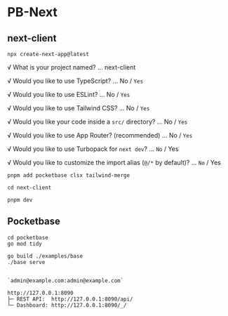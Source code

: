 # PB-Next

## next-client

`npx create-next-app@latest`

√ What is your project named? ... next-client

√ Would you like to use TypeScript? ... No / `Yes`

√ Would you like to use ESLint? ... No / `Yes`

√ Would you like to use Tailwind CSS? ... No / `Yes`

√ Would you like your code inside a `src/` directory? ... No / `Yes`

√ Would you like to use App Router? (recommended) ... No / `Yes`

√ Would you like to use Turbopack for `next dev`? ... `No` / Yes

√ Would you like to customize the import alias (`@/*` by default)? ... `No` / Yes

`pnpm add pocketbase clsx tailwind-merge`

`cd next-client`

`pnpm dev`

## Pocketbase

```
cd pocketbase
go mod tidy

go build ./examples/base
./base serve


`admin@example.com:admin@example.com`

http://127.0.0.1:8090
├─ REST API:  http://127.0.0.1:8090/api/
└─ Dashboard: http://127.0.0.1:8090/_/

```
